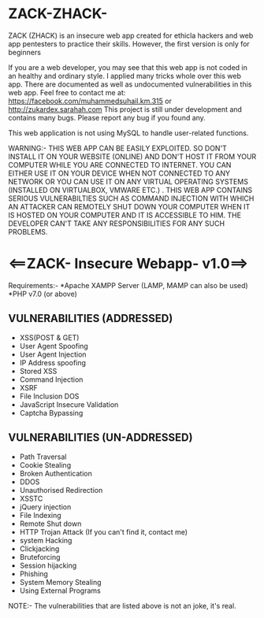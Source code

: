 # ZACK-ZHACK-
ZACK (ZHACK) is an insecure web app created for ethicla hackers and web app pentesters to practice their skills. However, the first version is only for beginners

If you are a web developer, you may see that this web app is not coded in an healthy and ordinary style. I applied many tricks whole over this web app. There are documented as well as undocumented vulnerabilities in this web app. Feel free to contact me at: https://facebook.com/muhammedsuhail.km.315 or http://zukardex.sarahah.com
This project is still under development and contains many bugs. Please report any bug if you found any. 

This web application is not using MySQL to handle user-related functions. 



WARNING:- THIS WEB APP CAN BE EASILY EXPLOITED. SO DON'T INSTALL IT ON YOUR WEBSITE (ONLINE) AND DON'T HOST IT FROM YOUR COMPUTER WHILE YOU ARE CONNECTED TO INTERNET. YOU CAN EITHER USE IT ON YOUR DEVICE WHEN NOT CONNECTED TO ANY NETWORK OR YOU CAN USE IT ON ANY VIRTUAL OPERATING SYSTEMS (INSTALLED ON VIRTUALBOX, VMWARE ETC.) . THIS WEB APP CONTAINS SERIOUS VULNERABILTIES SUCH AS COMMAND INJECTION WITH WHICH AN ATTACKER CAN REMOTELY SHUT DOWN YOUR COMPUTER WHEN IT IS HOSTED ON YOUR COMPUTER AND IT IS ACCESSIBLE TO HIM. THE DEVELOPER CAN'T TAKE ANY RESPONSIBILITIES FOR ANY SUCH PROBLEMS. 


#                           <==ZACK- Insecure Webapp- v1.0==>
Requirements:- 
 *Apache XAMPP Server (LAMP, MAMP can also be used)
 *PHP v7.0 (or above)

VULNERABILITIES (ADDRESSED)
---------------------------
* XSS(POST & GET)
* User Agent Spoofing 
* User Agent Injection
* IP Address spoofing
* Stored XSS
* Command Injection
* XSRF
* File Inclusion DOS
* JavaScript Insecure Validation
* Captcha Bypassing

VULNERABILITIES (UN-ADDRESSED)
------------------------------
* Path Traversal
* Cookie Stealing
* Broken Authentication
* DDOS
* Unauthorised Redirection
* XSSTC
* jQuery injection
* File Indexing
* Remote Shut down
* HTTP Trojan Attack (If you can't find it, contact me)
* system Hacking
* Clickjacking
* Bruteforcing
* Session hijacking
* Phishing
* System Memory Stealing
* Using External Programs

NOTE:- The vulnerabilities that are listed above is not an joke, it's real.

